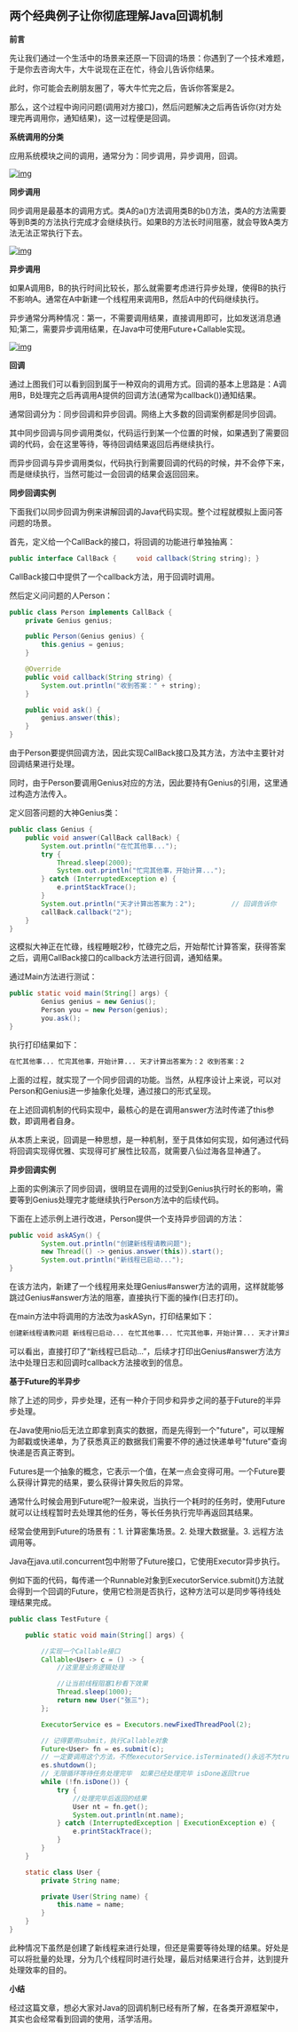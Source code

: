 ## 两个经典例子让你彻底理解Java回调机制

 **前言**

先让我们通过一个生活中的场景来还原一下回调的场景：你遇到了一个技术难题，于是你去咨询大牛，大牛说现在正在忙，待会儿告诉你结果。

此时，你可能会去刷朋友圈了，等大牛忙完之后，告诉你答案是2。

那么，这个过程中询问问题(调用对方接口)，然后问题解决之后再告诉你(对方处理完再调用你，通知结果)，这一过程便是回调。

**系统调用的分类**

应用系统模块之间的调用，通常分为：同步调用，异步调用，回调。

[![img](https://tsyokoko-typora-images.oss-cn-shanghai.aliyuncs.com/img/608ea4f53542a0b985a02aceb9b0b757.jpg-wh_600x-s_704523672.jpg)](https://s2.51cto.com/oss/202102/07/608ea4f53542a0b985a02aceb9b0b757.jpg-wh_600x-s_704523672.jpg)

**同步调用**

同步调用是最基本的调用方式。类A的a()方法调用类B的b()方法，类A的方法需要等到B类的方法执行完成才会继续执行。如果B的方法长时间阻塞，就会导致A类方法无法正常执行下去。

[![img](https://tsyokoko-typora-images.oss-cn-shanghai.aliyuncs.com/img/ca4baf1164f0ce2d4b9b0d7df85cfb65.jpg-wh_600x-s_795989289.jpg)](https://s6.51cto.com/oss/202102/07/ca4baf1164f0ce2d4b9b0d7df85cfb65.jpg-wh_600x-s_795989289.jpg)

**异步调用**

如果A调用B，B的执行时间比较长，那么就需要考虑进行异步处理，使得B的执行不影响A。通常在A中新建一个线程用来调用B，然后A中的代码继续执行。

异步通常分两种情况：第一，不需要调用结果，直接调用即可，比如发送消息通知;第二，需要异步调用结果，在Java中可使用Future+Callable实现。

[![img](https://tsyokoko-typora-images.oss-cn-shanghai.aliyuncs.com/img/fab6556bab9a71e80ac493144411e1b9.jpg-wh_600x-s_3521158042.jpg)](https://s6.51cto.com/oss/202102/07/fab6556bab9a71e80ac493144411e1b9.jpg-wh_600x-s_3521158042.jpg)

**回调**

通过上图我们可以看到回到属于一种双向的调用方式。回调的基本上思路是：A调用B，B处理完之后再调用A提供的回调方法(通常为callback())通知结果。

通常回调分为：同步回调和异步回调。网络上大多数的回调案例都是同步回调。

其中同步回调与同步调用类似，代码运行到某一个位置的时候，如果遇到了需要回调的代码，会在这里等待，等待回调结果返回后再继续执行。

而异步回调与异步调用类似，代码执行到需要回调的代码的时候，并不会停下来，而是继续执行，当然可能过一会回调的结果会返回回来。

**同步回调实例**

下面我们以同步回调为例来讲解回调的Java代码实现。整个过程就模拟上面问答问题的场景。

首先，定义给一个CallBack的接口，将回调的功能进行单独抽离：

```java
public interface CallBack {     void callback(String string); } 
```

CallBack接口中提供了一个callback方法，用于回调时调用。

然后定义问问题的人Person：

```java
public class Person implements CallBack {
    private Genius genius;

    public Person(Genius genius) {
        this.genius = genius;
    }

    @Override
    public void callback(String string) {
        System.out.println("收到答案：" + string);
    }

    public void ask() {
        genius.answer(this);
    }
} 
```

由于Person要提供回调方法，因此实现CallBack接口及其方法，方法中主要针对回调结果进行处理。

同时，由于Person要调用Genius对应的方法，因此要持有Genius的引用，这里通过构造方法传入。

定义回答问题的大神Genius类：

```java
public class Genius {
    public void answer(CallBack callBack) {
        System.out.println("在忙其他事...");
        try {
            Thread.sleep(2000);
            System.out.println("忙完其他事，开始计算...");
        } catch (InterruptedException e) {
            e.printStackTrace();
        }
        System.out.println("天才计算出答案为：2");         // 回调告诉你         
        callBack.callback("2");
    }
} 
```

这模拟大神正在忙碌，线程睡眠2秒，忙碌完之后，开始帮忙计算答案，获得答案之后，调用CallBack接口的callback方法进行回调，通知结果。

通过Main方法进行测试：

```java
public static void main(String[] args) {
        Genius genius = new Genius();
        Person you = new Person(genius);
        you.ask();
} 
```

执行打印结果如下：

```bash
在忙其他事... 忙完其他事，开始计算... 天才计算出答案为：2 收到答案：2 
```

上面的过程，就实现了一个同步回调的功能。当然，从程序设计上来说，可以对Person和Genius进一步抽象化处理，通过接口的形式呈现。

在上述回调机制的代码实现中，最核心的是在调用answer方法时传递了this参数，即调用者自身。

从本质上来说，回调是一种思想，是一种机制，至于具体如何实现，如何通过代码将回调实现得优雅、实现得可扩展性比较高，就需要八仙过海各显神通了。

**异步回调实例**

上面的实例演示了同步回调，很明显在调用的过受到Genius执行时长的影响，需要等到Genius处理完才能继续执行Person方法中的后续代码。

下面在上述示例上进行改进，Person提供一个支持异步回调的方法：

```java
public void askASyn() {
        System.out.println("创建新线程请教问题");
        new Thread(() -> genius.answer(this)).start();
        System.out.println("新线程已启动...");
} 
```

在该方法内，新建了一个线程用来处理Genius#answer方法的调用，这样就能够跳过Genius#answer方法的阻塞，直接执行下面的操作(日志打印)。

在main方法中将调用的方法改为askASyn，打印结果如下：

```bash
创建新线程请教问题 新线程已启动... 在忙其他事... 忙完其他事，开始计算... 天才计算出答案为：2 收到答案：2 
```

可以看出，直接打印了“新线程已启动...”，后续才打印出Genius#answer方法方法中处理日志和回调时callback方法接收到的信息。

**基于Future的半异步**

除了上述的同步，异步处理，还有一种介于同步和异步之间的基于Future的半异步处理。

在Java使用nio后无法立即拿到真实的数据，而是先得到一个"future"，可以理解为邮戳或快递单，为了获悉真正的数据我们需要不停的通过快递单号"future"查询快递是否真正寄到。

Futures是一个抽象的概念，它表示一个值，在某一点会变得可用。一个Future要么获得计算完的结果，要么获得计算失败后的异常。

通常什么时候会用到Future呢?一般来说，当执行一个耗时的任务时，使用Future就可以让线程暂时去处理其他的任务，等长任务执行完毕再返回其结果。

经常会使用到Future的场景有：1. 计算密集场景。2. 处理大数据量。3. 远程方法调用等。

Java在java.util.concurrent包中附带了Future接口，它使用Executor异步执行。

例如下面的代码，每传递一个Runnable对象到ExecutorService.submit()方法就会得到一个回调的Future，使用它检测是否执行，这种方法可以是同步等待线处理结果完成。

```java
public class TestFuture {

    public static void main(String[] args) {

        //实现一个Callable接口 
        Callable<User> c = () -> {
            //这里是业务逻辑处理 

            //让当前线程阻塞1秒看下效果 
            Thread.sleep(1000);
            return new User("张三");
        };

        ExecutorService es = Executors.newFixedThreadPool(2);

        // 记得要用submit，执行Callable对象 
        Future<User> fn = es.submit(c);
        // 一定要调用这个方法，不然executorService.isTerminated()永远不为true 
        es.shutdown();
        // 无限循环等待任务处理完毕  如果已经处理完毕 isDone返回true 
        while (!fn.isDone()) {
            try {
                //处理完毕后返回的结果 
                User nt = fn.get();
                System.out.println(nt.name);
            } catch (InterruptedException | ExecutionException e) {
                e.printStackTrace();
            }
        }
    }

    static class User {
        private String name;

        private User(String name) {
            this.name = name;
        }
    }
} 
```

此种情况下虽然是创建了新线程来进行处理，但还是需要等待处理的结果。好处是可以将批量的处理，分为几个线程同时进行处理，最后对结果进行合并，达到提升处理效率的目的。

**小结**

经过这篇文章，想必大家对Java的回调机制已经有所了解，在各类开源框架中，其实也会经常看到回调的使用，活学活用。

## 